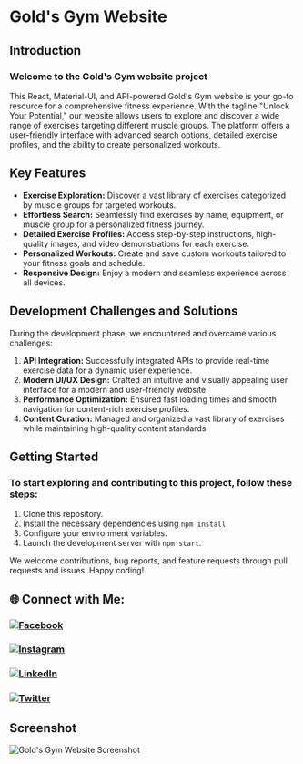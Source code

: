 # Gold's Gym Website

## Introduction

### Welcome to the Gold's Gym website project

This React, Material-UI, and API-powered Gold's Gym website is your go-to resource for a comprehensive fitness experience. With the tagline "Unlock Your Potential," our website allows users to explore and discover a wide range of exercises targeting different muscle groups. The platform offers a user-friendly interface with advanced search options, detailed exercise profiles, and the ability to create personalized workouts.

## Key Features

- **Exercise Exploration:** Discover a vast library of exercises categorized by muscle groups for targeted workouts.
- **Effortless Search:** Seamlessly find exercises by name, equipment, or muscle group for a personalized fitness journey.
- **Detailed Exercise Profiles:** Access step-by-step instructions, high-quality images, and video demonstrations for each exercise.
- **Personalized Workouts:** Create and save custom workouts tailored to your fitness goals and schedule.
- **Responsive Design:** Enjoy a modern and seamless experience across all devices.

## Development Challenges and Solutions

During the development phase, we encountered and overcame various challenges:

1. **API Integration:** Successfully integrated APIs to provide real-time exercise data for a dynamic user experience.
2. **Modern UI/UX Design:** Crafted an intuitive and visually appealing user interface for a modern and user-friendly website.
3. **Performance Optimization:** Ensured fast loading times and smooth navigation for content-rich exercise profiles.
4. **Content Curation:** Managed and organized a vast library of exercises while maintaining high-quality content standards.

## Getting Started

### To start exploring and contributing to this project, follow these steps:

1. Clone this repository.
2. Install the necessary dependencies using `npm install`.
3. Configure your environment variables.
4. Launch the development server with `npm start`.

We welcome contributions, bug reports, and feature requests through pull requests and issues. Happy coding!

## 🌐 Connect with Me:

### [![Facebook](https://img.shields.io/badge/Facebook-%231877F2.svg?logo=Facebook&logoColor=white)](https://facebook.com/mdmusfikurrahman23)
### [![Instagram](https://img.shields.io/badge/Instagram-%23E4405F.svg?logo=Instagram&logoColor=white)](https://instagram.com/mdmusfikurrahman23)
### [![LinkedIn](https://img.shields.io/badge/LinkedIn-%230077B5.svg?logo=linkedin&logoColor=white)](https://linkedin.com/in/mdmusfikurrahman)
### [![Twitter](https://img.shields.io/badge/Twitter-%231DA1F2.svg?logo=Twitter&logoColor=white)](https://twitter.com/musfikurahman)

## Screenshot

![Gold's Gym Website Screenshot](Screenshot.png)
